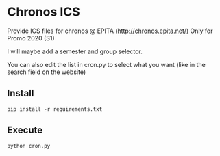 # Chronos ICS

Provide ICS files for chronos @ EPITA (http://chronos.epita.net/)
Only for Promo 2020 (S1)

I will maybe add a semester and group selector.

You can also edit the list in cron.py to select what you want (like in the search field on the website)

## Install

```
pip install -r requirements.txt
```

## Execute

```
python cron.py
```
